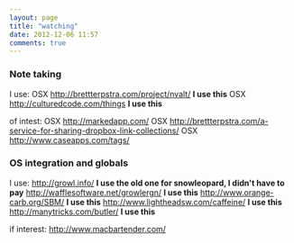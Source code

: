 ```yaml
---
layout: page
title: "watching"
date: 2012-12-06 11:57
comments: true
---
```


### Note taking
I use:
OSX http://brettterpstra.com/project/nvalt/ **I use this**
OSX http://culturedcode.com/things **I use this**

of intest:
OSX http://markedapp.com/
OSX http://brettterpstra.com/a-service-for-sharing-dropbox-link-collections/
OSX http://www.caseapps.com/tags/

### OS integration and globals
I use:
http://growl.info/ **I use the old one for snowleopard, I didn't have to pay**
http://wafflesoftware.net/growlergn/ **I use this**
http://www.orange-carb.org/SBM/ **I use this**
http://www.lightheadsw.com/caffeine/ **I use this**
http://manytricks.com/butler/ **I use this**


if interest:
http://www.macbartender.com/

### 

<!--
  iphone http://gokarbon.com/scratch/
  osx audio http://code.google.com/p/soundflower/
-->





